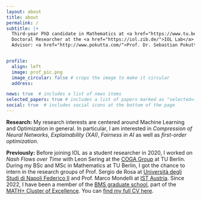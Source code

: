 ```yaml
---
layout: about
title: about
permalink: /
subtitle: |+
  Third-year PhD candidate in Mathematics at <a href="https://www.tu.berlin/en/math">TU Berlin</a><br><br>
  Doctoral Researcher at the <a href="https://iol.zib.de/">IOL Lab</a> of <a href="https://www.zib.de/">Zuse Institute Berlin (ZIB)</a><br>
  Advisor: <a href="http://www.pokutta.com/">Prof. Dr. Sebastian Pokutta</a>


profile:
  align: left
  image: prof_pic.png
  image_circular: false # crops the image to make it circular
  address:

news: true  # includes a list of news items
selected_papers: true # includes a list of papers marked as "selected={true}"
social: true  # includes social icons at the bottom of the page
---
```

**Research:** My research interests are centered around Machine Learning and Optimization in general. In particular, I am interested in *Compression of Neural Networks*, *Explainability (XAI)*, *Fairness in AI* as well as *first-order optimization*.

**Previously:** Before joining IOL as a student researcher in 2020, I worked on *Nash Flows over Time* with Leon Sering at the [COGA Group](https://www3.math.tu-berlin.de/coga/) at TU Berlin. During my BSc and MSc in Mathematics at TU Berlin, I got the chance to intern in the research groups of Prof. Sergio de Rosa at [Università degli Studi di Napoli Federico II](https://www.pastalab.unina.it/) and Prof. Marco Mondelli at [IST Austria](https://ist.ac.at/en/research/mondelli-group/). Since 2022, I have been a member of the [BMS graduate school](https://www.math-berlin.de), part of the [MATH+ Cluster of Excellence](https://mathplus.de/). You can [find my full CV here](/cv).
